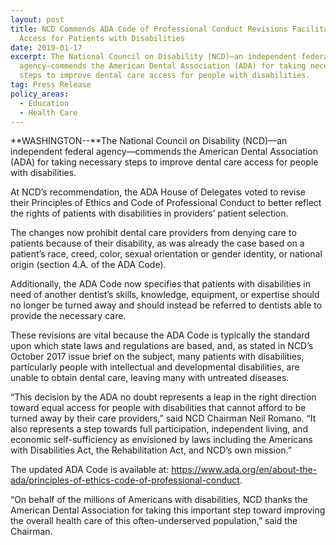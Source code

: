 ```yaml
---
layout: post
title: NCD Commends ADA Code of Professional Conduct Revisions Facilitating
  Access for Patients with Disabilities
date: 2019-01-17
excerpt: The National Council on Disability (NCD)—an independent federal
  agency—commends the American Dental Association (ADA) for taking necessary
  steps to improve dental care access for people with disabilities.
tag: Press Release
policy_areas:
  - Education
  - Health Care
---
```

**WASHINGTON--**The National Council on Disability (NCD)—an independent federal agency—commends the American Dental Association (ADA) for taking necessary steps to improve dental care access for people with disabilities.

At NCD’s recommendation, the ADA House of Delegates voted to revise their Principles of Ethics and Code of Professional Conduct to better reflect the rights of patients with disabilities in providers’ patient selection.

The changes now prohibit dental care providers from denying care to patients because of their disability, as was already the case based on a patient’s race, creed, color, sexual orientation or gender identity, or national origin (section 4.A. of the ADA Code).

Additionally, the ADA Code now specifies that patients with disabilities in need of another dentist’s skills, knowledge, equipment, or expertise should no longer be turned away and should instead be referred to dentists able to provide the necessary care.

These revisions are vital because the ADA Code is typically the standard upon which state laws and regulations are based, and, as stated in NCD’s October 2017 issue brief on the subject, many patients with disabilities, particularly people with intellectual and developmental disabilities, are unable to obtain dental care, leaving many with untreated diseases.

“This decision by the ADA no doubt represents a leap in the right direction toward equal access for people with disabilities that cannot afford to be turned away by their care providers,” said NCD Chairman Neil Romano. “It also represents a step towards full participation, independent living, and economic self-sufficiency as envisioned by laws including the Americans with Disabilities Act, the Rehabilitation Act, and NCD’s own mission.”

The updated ADA Code is available at: <https://www.ada.org/en/about-the-ada/principles-of-ethics-code-of-professional-conduct>.

“On behalf of the millions of Americans with disabilities, NCD thanks the American Dental Association for taking this important step toward improving the overall health care of this often-underserved population,” said the Chairman.